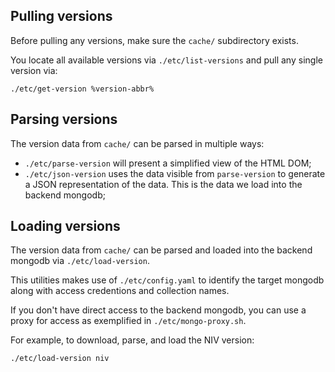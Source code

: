 ## Pulling versions

Before pulling any versions, make sure the `cache/` subdirectory exists.

You locate all available versions via `./etc/list-versions` and pull any single
version via:
```
./etc/get-version %version-abbr%
```

## Parsing versions

The version data from `cache/` can be parsed in multiple ways:
- `./etc/parse-version` will present a simplified view of the HTML DOM;
- `./etc/json-version` uses the data visible from `parse-version` to generate a
  JSON representation of the data. This is the data we load into the backend
  mongodb;

## Loading versions

The version data from `cache/` can be parsed and loaded into the backend
mongodb via `./etc/load-version`.

This utilities makes use of `./etc/config.yaml` to identify the target mongodb
along with access credentions and collection names.

If you don't have direct access to the backend mongodb, you can use a proxy for
access as exemplified in `./etc/mongo-proxy.sh`.


For example, to download, parse, and load the NIV version:
```
./etc/load-version niv
```
